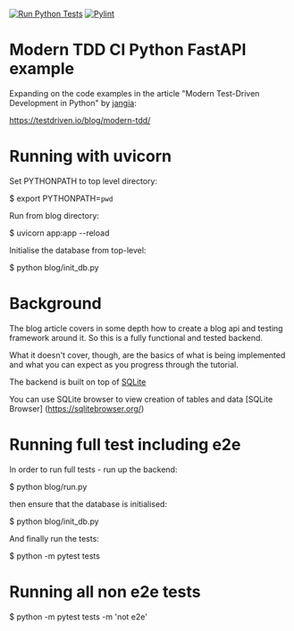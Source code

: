 [![Run Python Tests](https://github.com/bownie/-modern-tdd-ci-python-fastapi-blog/actions/workflows/test.yml/badge.svg)](https://github.com/bownie/-modern-tdd-ci-python-fastapi-blog/actions/workflows/test.yml)
[![Pylint](https://github.com/bownie/-modern-tdd-ci-python-fastapi-blog/actions/workflows/pylint.yml/badge.svg)](https://github.com/bownie/-modern-tdd-ci-python-fastapi-blog/actions/workflows/pylint.yml)

# Modern TDD CI Python FastAPI example

Expanding on the code examples in the article "Modern Test-Driven Development in Python" by [jangia](https://github.com/jangia):

https://testdriven.io/blog/modern-tdd/


# Running with uvicorn

Set PYTHONPATH to top level directory:

$ export PYTHONPATH=`pwd`

Run from blog directory:

$ uvicorn app:app --reload

Initialise the database from top-level:

$ python blog/init_db.py



# Background

The blog article covers in some depth how to create a blog api and testing framework around it. So this is a fully functional and tested backend.

What it doesn't cover, though, are the basics of what is being implemented and what you can expect as you progress through the tutorial.

The backend is built on top of [SQLite](https://www.sqlite.org/index.html)

You can use SQLite browser to view creation of tables and data [SQLite Browser] (https://sqlitebrowser.org/)

# Running full test including e2e

In order to run full tests - run up the backend:

$ python blog/run.py

then ensure that the database is initialised:

$ python blog/init_db.py

And finally run the tests:

$ python -m pytest tests

# Running all non e2e tests

$ python -m pytest tests -m 'not e2e'
